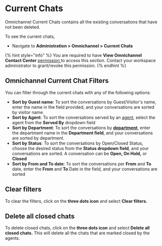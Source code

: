 # Current Chats

Omnichannel Current Chats contains all the existing conversations that have not been deleted.

To see the current chats,&#x20;

* Navigate to **Administration > Omnichannel > Current Chats**

{% hint style="info" %}
You are required to have **View Omnichannel Contact Center** [permission ](../rocket.chat-workspace-administration/permissions.md)to access this section. Contact your workspace administrator to grant/revoke this permission.
{% endhint %}

## Omnichannel Current Chat Filters

You can filter through the current chats with any of the following options:

* **Sort by Guest name**: To sort the conversations by Guest/Visitor's name, enter the name in the field provided, and your conversations are sorted by visitor name.
* **Sort by Agent**: To sort the conversations served by an [agent](agents.md), select the agent from the **Served By** dropdown field
* **Sort by Department**: To sort the conversations by [**department**](departments.md), enter the department name in the **Department field**, and your conversations are sorted by department.
* **Sort by Status**: To sort the conversations by Open/Closed Status, choose the desired status from the **Status dropdown field**, and your conversations are sorted. A conversation can be **Open, On Hold,** or **Closed**
* **Sort by From and To date**: To sort the conversations per **From** and **To** date, enter the **From** and **To** Date in the field, and your conversations are sorted

## Clear filters

To clear the filters, click on the **three dots icon** and select **Clear filters.**

## Delete all closed chats

To delete closed chats, click on the **three dots icon** and select **Delete all closed chats.** This will delete all the chats that are marked closed by the agents.
